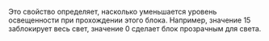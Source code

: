 Это свойство определяет, насколько уменьшается уровень освещенности при прохождении этого блока. Например, значение 15
заблокирует весь свет, значение 0 сделает блок прозрачным для света.
